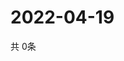 # 2022-04-19
  共 0条

  <!-- BEGIN -->
  <!-- 最后更新时间Tue Apr 19 2022 21:04:45 GMT+0000 (Coordinated Universal Time) -->
  
  <!-- END -->
  
  